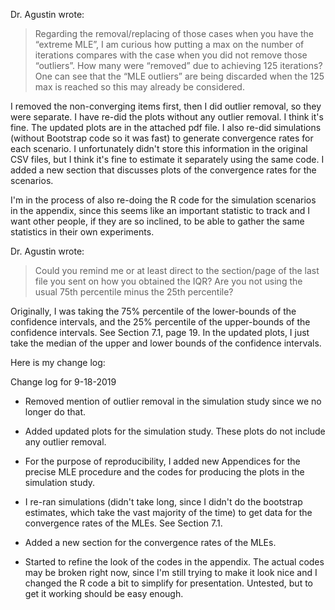 

Dr. Agustin wrote:

> Regarding the removal/replacing of those cases when you have the “extreme MLE”, I am curious how putting a max on the number of iterations compares with the case when you did not remove those “outliers”. How many were “removed” due to achieving 125 iterations? One can see that the “MLE outliers” are being discarded when the 125 max is reached so this may already be considered.

I removed the non-converging items first, then I did outlier removal, so they were separate. I have re-did the plots without any outlier removal. I think it's fine. The updated plots are in the attached pdf file. I also re-did simulations (without Bootstrap code so it was fast) to generate
convergence rates for each scenario. I unfortunately didn't store this information in the original CSV files, but I think it's fine to
estimate it separately using the same code. I added a new section that discusses plots of the convergence rates for the scenarios.

I'm in the process of also re-doing the R code for the simulation scenarios in the appendix, since this seems like an important statistic to track and I want other people, if they are so inclined, to be able to gather the same statistics in their own experiments.

Dr. Agustin wrote:
> Could you remind me or at least direct to the section/page of the last file you sent on how you obtained the IQR? Are you not using the usual 75th percentile minus the 25th percentile?

Originally, I was taking the 75% percentile of the lower-bounds of the confidence intervals, and the 25% percentile of the upper-bounds of the confidence intervals. See Section 7.1, page 19. In the updated plots, I just take the median of the upper and lower bounds of the confidence intervals.

Here is my change log:

Change log for 9-18-2019

- Removed mention of outlier removal in the simulation study since we no longer
do that.

- Added updated plots for the simulation study. These plots do not include
any outlier removal.

- For the purpose of reproducibility, I added new Appendices for
the precise MLE procedure and the codes for producing the plots in the
simulation study.

- I re-ran simulations (didn't take long, since I didn't do the bootstrap
estimates, which take the vast majority of the time) to get data for the
convergence rates of the MLEs. See Section 7.1.

- Added a new section for the convergence rates of the MLEs.

- Started to refine the look of the codes in the appendix. The actual codes may
be broken right now, since I'm still trying to make it look nice and I changed
the R code a bit to simplify for presentation. Untested, but to get it working
should be easy enough.
